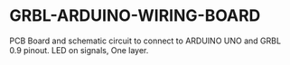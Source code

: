 # GRBL-ARDUINO-WIRING-BOARD
PCB Board and schematic circuit to connect to ARDUINO UNO and GRBL 0.9 pinout. LED on signals, One layer.
